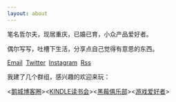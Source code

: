 ```yaml
---
layout: about
---
```


笔名哲尔夫，现居重庆，已婚已育，小众产品爱好者。

偶尔写写，吐槽下生活，分享点自己觉得有意思的东西。

[Email](mailto:zeroneven@gmail.com)  [Twitter](https://twitter.com/zeove)  [Instagram](https://www.instagram.com/zeove/)  [Rss](https://zeove.com/feed)

我建了几个群组，感兴趣的欢迎来玩：

<[鹅城博客圈](//shang.qq.com/wpa/qunwpa?idkey=73920872d9da23255ac33d7a0d628728233833e4cbb1a52f38aa430ab340acd7)><[KINDLE读书会](//shang.qq.com/wpa/qunwpa?idkey=a734b57cb027e975a4c131357770b8c90e508be8f8ca807a8da5f1486722280b)><[黑莓俱乐部](//shang.qq.com/wpa/qunwpa?idkey=4de21a7e82c4bc636aa3d5e4be4ede85aafe15cf81fde6fb6ba0c24da42bd877)><[游戏爱好者](//shang.qq.com/wpa/qunwpa?idkey=d5f8611b4b3e3e015893b76c66b9c1a21ec06b7c69477684468893c713202363)>